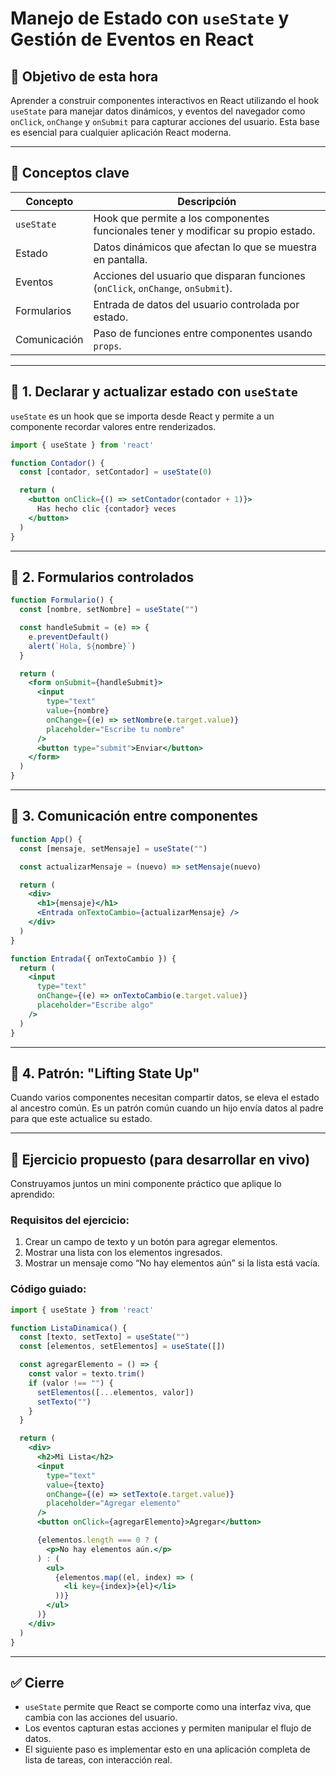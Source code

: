 # Manejo de Estado con `useState` y Gestión de Eventos en React

## 🎯 Objetivo de esta hora

Aprender a construir componentes interactivos en React utilizando el hook `useState` para manejar datos dinámicos, y eventos del navegador como `onClick`, `onChange` y `onSubmit` para capturar acciones del usuario. Esta base es esencial para cualquier aplicación React moderna.

---

## 🧠 Conceptos clave

| Concepto          | Descripción                                                                                          |
|-------------------|------------------------------------------------------------------------------------------------------|
| `useState`        | Hook que permite a los componentes funcionales tener y modificar su propio estado.                  |
| Estado            | Datos dinámicos que afectan lo que se muestra en pantalla.                                           |
| Eventos           | Acciones del usuario que disparan funciones (`onClick`, `onChange`, `onSubmit`).                    |
| Formularios       | Entrada de datos del usuario controlada por estado.                                                  |
| Comunicación      | Paso de funciones entre componentes usando `props`.                                                  |

---

## 📘 1. Declarar y actualizar estado con `useState`

`useState` es un hook que se importa desde React y permite a un componente recordar valores entre renderizados.

```jsx
import { useState } from 'react'

function Contador() {
  const [contador, setContador] = useState(0)

  return (
    <button onClick={() => setContador(contador + 1)}>
      Has hecho clic {contador} veces
    </button>
  )
}
```

---

## 📘 2. Formularios controlados

```jsx
function Formulario() {
  const [nombre, setNombre] = useState("")

  const handleSubmit = (e) => {
    e.preventDefault()
    alert(`Hola, ${nombre}`)
  }

  return (
    <form onSubmit={handleSubmit}>
      <input
        type="text"
        value={nombre}
        onChange={(e) => setNombre(e.target.value)}
        placeholder="Escribe tu nombre"
      />
      <button type="submit">Enviar</button>
    </form>
  )
}
```

---

## 📘 3. Comunicación entre componentes

```jsx
function App() {
  const [mensaje, setMensaje] = useState("")

  const actualizarMensaje = (nuevo) => setMensaje(nuevo)

  return (
    <div>
      <h1>{mensaje}</h1>
      <Entrada onTextoCambio={actualizarMensaje} />
    </div>
  )
}

function Entrada({ onTextoCambio }) {
  return (
    <input
      type="text"
      onChange={(e) => onTextoCambio(e.target.value)}
      placeholder="Escribe algo"
    />
  )
}
```

---

## 📘 4. Patrón: "Lifting State Up"

Cuando varios componentes necesitan compartir datos, se eleva el estado al ancestro común. Es un patrón común cuando un hijo envía datos al padre para que este actualice su estado.

---

## 🧪 Ejercicio propuesto (para desarrollar en vivo)

Construyamos juntos un mini componente práctico que aplique lo aprendido:

### Requisitos del ejercicio:

1. Crear un campo de texto y un botón para agregar elementos.
2. Mostrar una lista con los elementos ingresados.
3. Mostrar un mensaje como “No hay elementos aún” si la lista está vacía.

### Código guiado:

```jsx
import { useState } from 'react'

function ListaDinamica() {
  const [texto, setTexto] = useState("")
  const [elementos, setElementos] = useState([])

  const agregarElemento = () => {
    const valor = texto.trim()
    if (valor !== "") {
      setElementos([...elementos, valor])
      setTexto("")
    }
  }

  return (
    <div>
      <h2>Mi Lista</h2>
      <input
        type="text"
        value={texto}
        onChange={(e) => setTexto(e.target.value)}
        placeholder="Agregar elemento"
      />
      <button onClick={agregarElemento}>Agregar</button>

      {elementos.length === 0 ? (
        <p>No hay elementos aún.</p>
      ) : (
        <ul>
          {elementos.map((el, index) => (
            <li key={index}>{el}</li>
          ))}
        </ul>
      )}
    </div>
  )
}
```

---

## ✅ Cierre

- `useState` permite que React se comporte como una interfaz viva, que cambia con las acciones del usuario.
- Los eventos capturan estas acciones y permiten manipular el flujo de datos.
- El siguiente paso es implementar esto en una aplicación completa de lista de tareas, con interacción real.